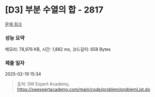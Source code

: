 # [D3] 부분 수열의 합 - 2817 

[문제 링크](https://swexpertacademy.com/main/code/problem/problemDetail.do?contestProbId=AV7IzvG6EksDFAXB) 

### 성능 요약

메모리: 78,976 KB, 시간: 1,882 ms, 코드길이: 658 Bytes

### 제출 일자

2025-02-19 15:34



> 출처: SW Expert Academy, https://swexpertacademy.com/main/code/problem/problemList.do